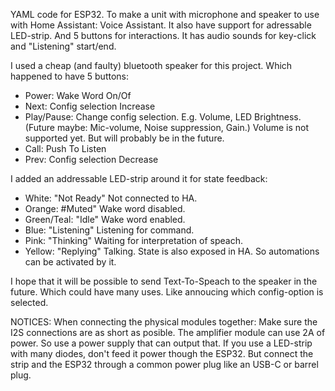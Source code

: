 YAML code for ESP32. To make a unit with microphone and speaker to use with Home Assistant: Voice Assistant.
It also have support for adressable LED-strip. And 5 buttons for interactions.
It has audio sounds for key-click and "Listening" start/end.

I used a cheap (and faulty) bluetooth speaker for this project. Which happened to have 5 buttons:
- Power: Wake Word On/Of
- Next: Config selection Increase
- Play/Pause: Change config selection. E.g. Volume, LED Brightness. (Future maybe: Mic-volume, Noise suppression, Gain.) Volume is not supported yet. But will probably be in the future.
- Call: Push To Listen
- Prev: Config selection Decrease

I added an addressable LED-strip around it for state feedback:
- White: "Not Ready" Not connected to HA.
- Orange: #Muted" Wake word disabled.
- Green/Teal: "Idle" Wake word enabled.
- Blue: "Listening" Listening for command.
- Pink: "Thinking" Waiting for interpretation of speach.
- Yellow: "Replying" Talking.
State is also exposed in HA. So automations can be activated by it.

I hope that it will be possible to send Text-To-Speach to the speaker in the future. Which could have many uses. Like annoucing which config-option is selected.

NOTICES:
When connecting the physical modules together: Make sure the I2S connections are as short as posible.
The amplifier module can use 2A of power. So use a power supply that can output that.
If you use a LED-strip with many diodes, don't feed it power though the ESP32. But connect the strip and the ESP32 through a common power plug like an USB-C or barrel plug.
